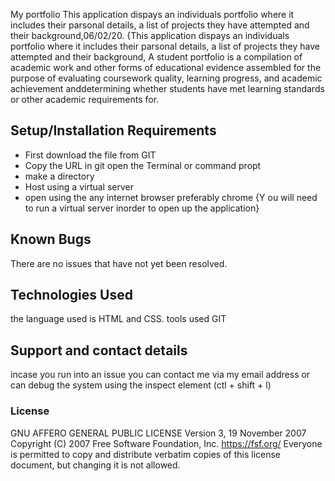 My portfolio
This application dispays an individuals portfolio where it includes their parsonal details, a list of projects they have attempted and their background,06/02/20.
{This application dispays an individuals portfolio where it includes their parsonal details, a list of projects they have attempted and their background, A student portfolio is a compilation of academic work and other forms of educational evidence assembled for the purpose of evaluating coursework quality, learning progress, and academic achievement anddetermining whether students have met learning standards or other academic requirements for.
## Setup/Installation Requirements
* First  download the file from GIT 
* Copy the URL in git open the Terminal or command propt
* make a directory
* Host using a virtual server
* open using the any internet browser preferably chrome
{Y ou will need to run a virtual server inorder to open up the application}
## Known Bugs
There are no issues that have not yet been resolved.
## Technologies Used
the language used is HTML and CSS. tools used GIT 
## Support and contact details
incase you run into an issue you can contact me via my email address or can debug the system using the inspect element (ctl + shift + l)
### License
GNU AFFERO GENERAL PUBLIC LICENSE
Version 3, 19 November 2007
 Copyright (C) 2007 Free Software Foundation, Inc. <https://fsf.org/>
 Everyone is permitted to copy and distribute verbatim copies
 of this license document, but changing it is not allowed.